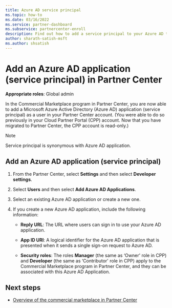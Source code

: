 ```yaml
---
title: Azure AD service principal
ms.topic: how-to
ms.date: 03/16/2022
ms.service: partner-dashboard
ms.subservice: partnercenter-enroll
description: Find out how to add a service principal to your Azure AD tenant. Doing so means adding an Azure AD application (service principal) in Partner Center.
author: sharath-satish-msft
ms.author: shsatish
---
```


# Add an Azure AD application (service principal) in Partner Center

**Appropriate roles**: Global admin

In the Commercial Marketplace program in Partner Center, you are now able to add a Microsoft Azure Active Directory (Azure AD) application (service principal) as a user in your Partner Center account. (You were able to do so previously in your Cloud Partner Portal (CPP) account. Now that you have migrated to Partner Center, the CPP account is read-only.)

> [!NOTE]
>Service principal is synonymous with Azure AD application.

## Add an Azure AD application (service principal)

1. From the Partner Center, select **Settings** and then select **Developer settings**.

2. Select **Users** and then select **Add Azure AD Applications**.

3. Select an existing Azure AD application or create a new one.

4. If you create a new Azure AD application, include the following information:

   - **Reply URL**: The URL where users can sign in to use your Azure AD application.

   - **App ID URI**: A logical identifier for the Azure AD application that is presented when it sends a single sign-on request to Azure AD.

   - **Security roles**: The roles **Manager** (the same as  ‘Owner' role in CPP) and **Developer** (the same as ‘Contributor' role in CPP) apply to the Commercial Marketplace program in Partner Center, and they can be associated with this Azure AD Application.

## Next steps

- [Overview of the commercial marketplace in Partner Center](csp-commercial-marketplace-overview.md)
